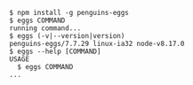 <!-- usage -->
```sh-session
$ npm install -g penguins-eggs
$ eggs COMMAND
running command...
$ eggs (-v|--version|version)
penguins-eggs/7.7.29 linux-ia32 node-v8.17.0
$ eggs --help [COMMAND]
USAGE
  $ eggs COMMAND
...
```
<!-- usagestop -->
